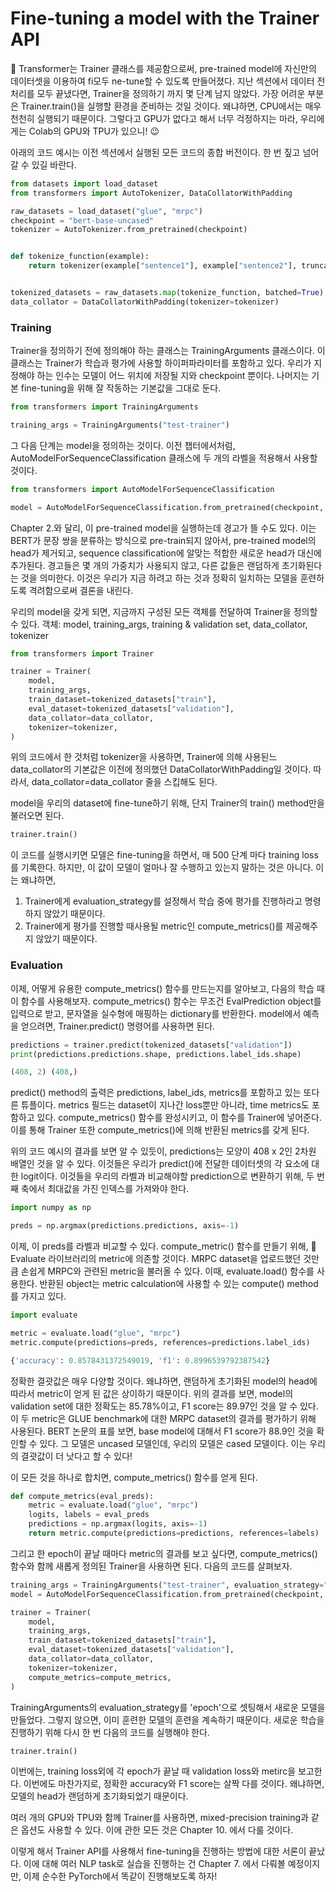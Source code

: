 # Fine-tuning a model with the Trainer API

🤗 Transformer는 Trainer 클래스를 제공함으로써, pre-trained model에 자신만의 데이터셋을 이용하여 fi모두 ne-tune할 수 있도록 만들어졌다.
지난 섹션에서 데이터 전처리를 모두 끝냈다면, Trainer을 정의하기 까지 몇 단계 남지 않았다.
가장 어려운 부분은 Trainer.train()을 실행할 환경을 준비하는 것일 것이다.
왜냐하면, CPU에서는 매우 천천히 실행되기 때문이다.
그렇다고 GPU가 없다고 해서 너무 걱정하지는 마라, 우리에게는 Colab의 GPU와 TPU가 있으니! 😉

아래의 코드 예시는 이전 섹션에서 실행된 모든 코드의 종합 버전이다. 한 번 짚고 넘어갈 수 있길 바란다.

``` python
from datasets import load_dataset
from transformers import AutoTokenizer, DataCollatorWithPadding

raw_datasets = load_dataset("glue", "mrpc")
checkpoint = "bert-base-uncased"
tokenizer = AutoTokenizer.from_pretrained(checkpoint)


def tokenize_function(example):
    return tokenizer(example["sentence1"], example["sentence2"], truncation=True)


tokenized_datasets = raw_datasets.map(tokenize_function, batched=True)
data_collator = DataCollatorWithPadding(tokenizer=tokenizer)
```

### Training

Trainer을 정의하기 전에 정의해야 하는 클래스는 TrainingArguments 클래스이다.
이 클래스는 Trainer가 학습과 평가에 사용할 하이퍼파라미터를 포함하고 있다.
우리가 지정해야 하는 인수는 모델이 어느 위치에 저장될 지와 checkpoint 뿐이다.
나머지는 기본 fine-tuning을 위해 잘 작동하는 기본값을 그대로 둔다.

``` python
from transformers import TrainingArguments

training_args = TrainingArguments("test-trainer")
```

그 다음 단계는 model을 정의하는 것이다.
이전 챕터에서처럼, AutoModelForSequenceClassification 클래스에 두 개의 라벨을 적용해서 사용할 것이다.

``` python
from transformers import AutoModelForSequenceClassification

model = AutoModelForSequenceClassification.from_pretrained(checkpoint, num_labels=2)
```

Chapter 2.와 달리, 이 pre-trained model을 실행하는데 경고가 뜰 수도 있다.
이는 BERT가 문장 쌍을 분류하는 방식으로 pre-train되지 않아서, pre-trained model의 head가 제거되고, sequence classification에 알맞는 적합한 새로운 head가 대신에 추가된다.
경고들은 몇 개의 가중치가 사용되지 않고, 다른 값들은 랜덤하게 초기화된다는 것을 의미한다.
이것은 우리가 지금 하려고 하는 것과 정확히 일치하는 모델을 훈련하도록 격려함으로써 결론을 내린다.

우리의 model을 갖게 되면, 지금까지 구성된 모든 객체를 전달하여 Trainer을 정의할 수 있다.
객체: model, training_args, training & validation set, data_collator, tokenizer

``` python
from transformers import Trainer

trainer = Trainer(
    model,
    training_args,
    train_dataset=tokenized_datasets["train"],
    eval_dataset=tokenized_datasets["validation"],
    data_collator=data_collator,
    tokenizer=tokenizer,
)
```

위의 코드에서 한 것처럼 tokenizer을 사용하면, Trainer에 의해 사용된느 data_collator의 기본값은 이전에 정의했던 DataCollatorWithPadding일 것이다.
따라서, data_collator=data_collator 줄을 스킵해도 된다. 

model을 우리의 dataset에 fine-tune하기 위해, 단지 Trainer의 train() method만을 불러오면 된다.

``` python
trainer.train()
```

이 코드를 실행시키면 모델은 fine-tuning을 하면서, 매 500 단계 마다 training loss를 기록한다.
하지만, 이 값이 모델이 얼마나 잘 수행하고 있는지 말하는 것은 아니다.
이는 왜냐하면,

1. Trainer에게 evaluation_strategy를 설정해서 학습 중에 평가를 진행하라고 명령하지 않았기 때문이다.
2. Trainer에게 평가를 진행할 때사용될 metric인 compute_metrics()를 제공해주지 않았기 때문이다.

###  Evaluation

이제, 어떻게 유용한 compute_metrics() 함수를 만드는지를 알아보고, 다음의 학습 때 이 함수를 사용해보자.
compute_metrics() 함수는 무조건 EvalPrediction object를 입력으로 받고, 문자열을 실수형에 매핑하는 dictionary를 반환한다.
model에서 예측을 얻으려면, Trainer.predict() 명령어를 사용하면 된다.

``` python
predictions = trainer.predict(tokenized_datasets["validation"])
print(predictions.predictions.shape, predictions.label_ids.shape)
```

``` python
(408, 2) (408,)
```

predict() method의 출력은 predictions, label_ids, metrics를 포함하고 있는 또다른 튜플이다.
metrics 필드는 dataset이 지나간 loss뿐만 아니라, time metrics도 포함하고 있다.
compute_metrics() 함수를 완성시키고, 이 함수를 Trainer에 넣어준다.
이를 통해 Trainer 또한 compute_metrics()에 의해 반환된 metrics를 갖게 된다.

위의 코드 예시의 결과를 보면 알 수 있듯이, predictions는 모양이 408 x 2인 2차원 배열인 것을 알 수 있다.
이것들은 우리가 predict()에 전달한 데이터셋의 각 요소에 대한 logit이다.
이것들을 우리의 라벨과 비교해야할 prediction으로 변환하기 위해, 두 번째 축에서 최대값을 가진 인덱스를 가져와야 한다.

``` python
import numpy as np

preds = np.argmax(predictions.predictions, axis=-1)
```

이제, 이 preds를 라벨과 비교할 수 있다.
compute_metric() 함수를 만들기 위해, 🤗 Evaluate 라이브러리의 metric에 의존할 것이다.
MRPC dataset을 업로드했던 것만큼 손쉽게 MRPC와 관련된 metric을 불러올 수 있다.
이때, evaluate.load() 함수를 사용한다.
반환된 object는 metric calculation에 사용할 수 있는 compute() method를 가지고 있다.

``` python
import evaluate

metric = evaluate.load("glue", "mrpc")
metric.compute(predictions=preds, references=predictions.label_ids)
```

``` python
{'accuracy': 0.8578431372549019, 'f1': 0.8996539792387542}
```

정확한 결괏값은 매우 다양할 것이다.
왜냐하면, 랜덤하게 초기화된 model의 head에 따라서 metric이 얻게 된 값은 상이하기 때문이다.
위의 결과를 보면, model의 validation set에 대한 정확도는 85.78%이고, F1 score는 89.97인 것을 알 수 있다.
이 두 metric은 GLUE benchmark에 대한 MRPC dataset의 결과를 평가하기 위해 사용된다.
BERT 논문의 표를 보면, base model에 대해서 F1 score가 88.9인 것을 확인할 수 있다.
그 모델은 uncased 모델인데, 우리의 모델은 cased 모델이다. 이는 우리의 결괏값이 더 낫다고 할 수 있다!

이 모든 것을 하나로 합치면, compute_metrics() 함수를 얻게 된다.

``` python
def compute_metrics(eval_preds):
    metric = evaluate.load("glue", "mrpc")
    logits, labels = eval_preds
    predictions = np.argmax(logits, axis=-1)
    return metric.compute(predictions=predictions, references=labels)
```

그리고 한 epoch이 끝날 때마다 metric의 결과를 보고 싶다면, compute_metrics() 함수와 함께 새롭게 정의된 Trainer을 사용하면 된다.
다음의 코드를 살펴보자.

``` python
training_args = TrainingArguments("test-trainer", evaluation_strategy="epoch")
model = AutoModelForSequenceClassification.from_pretrained(checkpoint, num_labels=2)

trainer = Trainer(
    model,
    training_args,
    train_dataset=tokenized_datasets["train"],
    eval_dataset=tokenized_datasets["validation"],
    data_collator=data_collator,
    tokenizer=tokenizer,
    compute_metrics=compute_metrics,
)
```

TrainingArguments의 evaluation_strategy를 'epoch'으로 셋팅해서 새로운 모델을 만들었다.
그렇지 않으면, 이미 훈련한 모델의 훈련을 계속하기 때문이다.
새로운 학습을 진행하기 위해 다시 한 번 다음의 코드를 실행해야 한다.

``` python
trainer.train()
```

이번에는, training loss외에 각 epoch가 끝날 때 validation loss와 metirc을 보고한다.
이번에도 마찬가지로, 정확한 accuracy와 F1 score는 살짝 다를 것이다.
왜냐하면, 모델의 head가 랜덤하게 초기화되었기 때문이다.

여러 개의 GPU와 TPU와 함께 Trainer를 사용하면, mixed-precision training과 같은 옵션도 사용할 수 있다.
이에 관한 모든 것은 Chapter 10. 에서 다룰 것이다.

이렇게 해서 Trainer API를 사용해서 fine-tuning을 진행하는 방법에 대한 서론이 끝났다.
이에 대해 여러 NLP task로 실습을 진행하는 건 Chapter 7. 에서 다뤄볼 예정이지만, 이제 순수한 PyTorch에서 똑같이 진행해보도록 하자!
